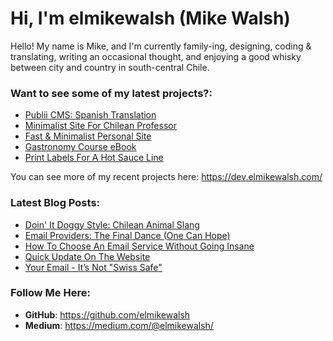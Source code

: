 # Hi, I'm elmikewalsh (Mike Walsh)




Hello! My name is Mike, and I'm currently family-ing, designing, coding & translating, writing an occasional thought, and enjoying a good whisky between city and country in south-central Chile.




### **Want to see some of my latest projects?:**
<!-- PORTFOLIO:START -->
- [Publii CMS: Spanish Translation](https://dev.elmikewalsh.com/publii-cms-spanish-translation/)
- [Minimalist Site For Chilean Professor](https://dev.elmikewalsh.com/minimalist-site-for-chilean-professor/)
- [Fast &amp; Minimalist Personal Site](https://dev.elmikewalsh.com/fast-and-minimalist-personal-site/)
- [Gastronomy Course eBook](https://dev.elmikewalsh.com/ebook-for-a-university-gastronomy-course/)
- [Print Labels For A Hot Sauce Line](https://dev.elmikewalsh.com/print-labels-for-a-hot-sauce-line/)
<!-- PORTFOLIO:END -->


You can see more of my recent projects here: https://dev.elmikewalsh.com/

### **Latest Blog Posts:**
<!-- BLOG-POST-LIST:START -->
- [Doin&#39; It Doggy Style: Chilean Animal Slang](https://www.elmikewalsh.com/doin-it-doggy-style-chilean-animal-slang/)
- [Email Providers: The Final Dance &lpar;One Can Hope&rpar;](https://www.elmikewalsh.com/email-providers-the-final-dance-one-can-hope/)
- [How To Choose An Email Service Without Going Insane](https://www.elmikewalsh.com/how-to-choose-an-email-service-without-going-insane/)
- [Quick Update On The Website](https://www.elmikewalsh.com/publii-cms-website-multilanguage/)
- [Your Email - It’s Not &quot;Swiss Safe&quot;](https://www.elmikewalsh.com/your-email-its-not-swiss-safe/)
<!-- BLOG-POST-LIST:END -->

### **Follow Me Here:**

- **GitHub**: https://github.com/elmikewalsh
- **Medium**: https://medium.com/@elmikewalsh/
